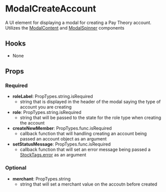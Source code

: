# ModalCreateAccount

A UI element for displaying a modal for creating a Pay Theory account. Utilizes the [ModalContent](https://github.com/pay-theory/pay-theory-ui/tree/master/src/common/ModalContent) and [ModalSpinner](https://github.com/pay-theory/pay-theory-ui/tree/master/src/common/ModalSpinner) components

## Hooks

* None

## Props

### Required

* **roleLabel**: PropTypes.string.isRequired
  * string that is displayed in the header of the modal saying the type of account you are creating
* **role**: PropTypes.string.isRequired
  * string that will be passed to the state for the role type when creating the account
* **createNewMember**: PropTypes.func.isRequired
  * callback function that will handling creating an account being passed an account object as an argument
* **setStatusMessage**: PropTypes.func.isRequired
  * callback function that will set an error message being passed a [StockTags.error](https://github.com/pay-theory/pay-theory-ui/tree/master/src/common/StatusMessage) as an argument

### Optional
* **merchant**: PropTypes.string
  * string that will set a merchant value on the accoutn before created